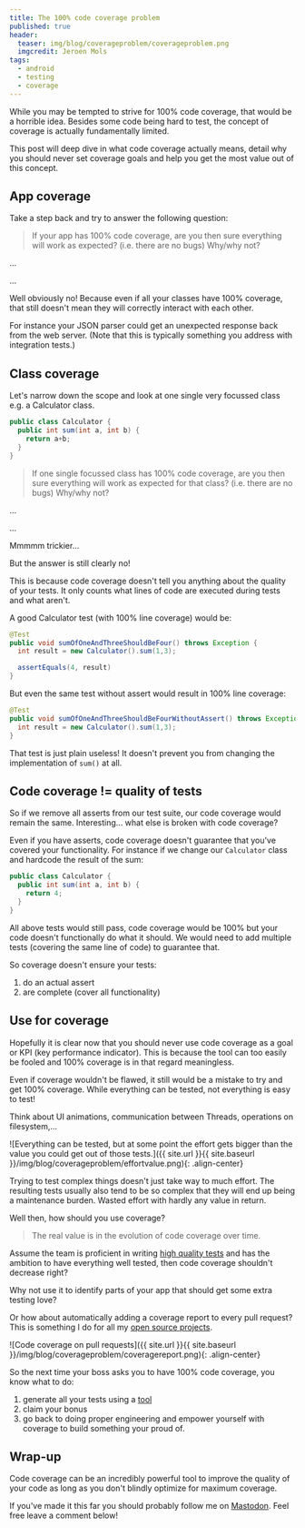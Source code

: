 ```yaml
---
title: The 100% code coverage problem
published: true
header:
  teaser: img/blog/coverageproblem/coverageproblem.png
  imgcredit: Jeroen Mols
tags:
  - android
  - testing
  - coverage
---
```

While you may be tempted to strive for 100% code coverage, that would be a horrible idea. Besides some code being hard to test, the concept of coverage is actually fundamentally limited.

This post will deep dive in what code coverage actually means, detail why you should never set coverage goals and help you get the most value out of this concept.

## App coverage
Take a step back and try to answer the following question:

> If your app has 100% code coverage, are you then sure everything will work as expected? (i.e. there are no bugs) Why/why not?

...

...

Well obviously no! Because even if all your classes have 100% coverage, that still doesn't mean they will correctly interact with each other.

For instance your JSON parser could get an unexpected response back from the web server. (Note that this is typically something you address with integration tests.)

## Class coverage
Let's narrow down the scope and look at one single very focussed class e.g. a Calculator class.

```java
public class Calculator {
  public int sum(int a, int b) {
    return a+b;
  }
}
```

> If one single focussed class has 100% code coverage, are you then sure everything will work as expected for that class? (i.e. there are no bugs) Why/why not?

...

...

Mmmmm trickier...

But the answer is still clearly no!

This is because code coverage doesn't tell you anything about the quality of your tests. It only counts what lines of code are executed during tests and what aren't.

A good Calculator test (with 100% line coverage) would be:

```java
@Test
public void sumOfOneAndThreeShouldBeFour() throws Exception {
  int result = new Calculator().sum(1,3);

  assertEquals(4, result)
}
```

But even the same test without assert would result in 100% line coverage:

```java
@Test
public void sumOfOneAndThreeShouldBeFourWithoutAssert() throws Exception {
  int result = new Calculator().sum(1,3);
}
```

That test is just plain useless! It doesn't prevent you from changing the implementation of `sum()` at all.

## Code coverage != quality of tests
So if we remove all asserts from our test suite, our code coverage would remain the same. Interesting... what else is broken with code coverage?

Even if you have asserts, code coverage doesn't guarantee that you've covered your functionality. For instance if we change our `Calculator` class and hardcode the result of the sum:

```java
public class Calculator {
  public int sum(int a, int b) {
    return 4;
  }
}
```

All above tests would still pass, code coverage would be 100% but your code doesn't functionally do what it should. We would need to add multiple tests (covering the same line of code) to guarantee that.

So coverage doesn't ensure your tests:

1. do an actual assert
2. are complete (cover all functionality)

## Use for coverage
Hopefully it is clear now that you should never use code coverage as a goal or KPI (key performance indicator). This is because the tool can too easily be fooled and 100% coverage is in that regard meaningless.

Even if coverage wouldn't be flawed, it still would be a mistake to try and get 100% coverage. While everything can be tested, not everything is easy to test!

Think about UI animations, communication between Threads, operations on filesystem,...

![Everything can be tested, but at some point the effort gets bigger than the value you could get out of those tests.]({{ site.url }}{{ site.baseurl }}/img/blog/coverageproblem/effortvalue.png){: .align-center}

Trying to test complex things doesn't just take way to much effort. The resulting tests usually also tend to be so complex that they will end up being a maintenance burden. Wasted effort with hardly any value in return.

Well then, how should you use coverage?

> The real value is in the evolution of code coverage over time.

Assume the team is proficient in writing [high quality tests](https://jeroenmols.com/blog/2017/02/16/unittests/) and has the ambition to have everything well tested, then code coverage shouldn't decrease right?

Why not use it to identify parts of your app that should get some extra testing love?

Or how about automatically adding a coverage report to every pull request? This is something I do for all my [open source projects](https://github.com/JeroenMols/LandscapeVideoCamera/pull/49).

![Code coverage on pull requests]({{ site.url }}{{ site.baseurl }}/img/blog/coverageproblem/coveragereport.png){: .align-center}

So the next time your boss asks you to have 100% code coverage, you know what to do:

1. generate all your tests using a [tool](https://plugins.jetbrains.com/plugin/8326-generate-tests)
2. claim your bonus
3. go back to doing proper engineering and empower yourself with coverage to build something your proud of.

## Wrap-up
Code coverage can be an incredibly powerful tool to improve the quality of your code as long as you don't blindly optimize for maximum coverage.

If you've made it this far you should probably follow me on [Mastodon](https://androiddev.social/@Jeroenmols). Feel free leave a comment below!

